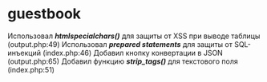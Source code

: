 # guestbook

Использовал ***htmlspecialchars()*** для защиты от XSS при выводе таблицы (output.php:49)
Использовал ***prepared statements*** для защиты от SQL-инъекций (index.php:46)
Добавил кнопку конвертации в JSON (output.php:65)
Добавил функцию ***strip_tags()*** для текстового поля (index.php:51)
